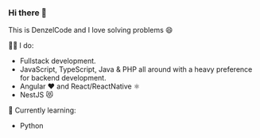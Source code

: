 ### Hi there 👋

This is DenzelCode and I love solving problems :smile:

👨‍💻 I do:
- Fullstack development.
- JavaScript, TypeScript, Java & PHP all around with a heavy preference for backend development.
- Angular ❤️ and React/ReactNative ⚛️
- NestJS 😻


🌱 Currently learning:
- Python
